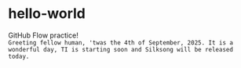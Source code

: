 # hello-world
GitHub Flow practice!  
`Greeting fellow human, 'twas the 4th of September, 2025. It is a wonderful day, TI is starting soon and Silksong will be released today.`
